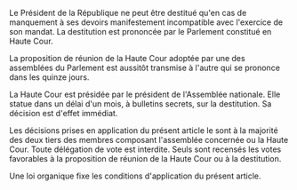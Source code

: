 Le Président de la République ne peut être destitué qu'en cas de manquement à ses devoirs manifestement incompatible avec l'exercice de son mandat. La destitution est prononcée par le Parlement constitué en Haute Cour.

La proposition de réunion de la Haute Cour adoptée par une des assemblées du Parlement est aussitôt transmise à l'autre qui se prononce dans les quinze jours.

La Haute Cour est présidée par le président de l'Assemblée nationale. Elle statue dans un délai d'un mois, à bulletins secrets, sur la destitution. Sa décision est d'effet immédiat.

Les décisions prises en application du présent article le sont à la majorité des deux tiers des membres composant l'assemblée concernée ou la Haute Cour. Toute délégation de vote est interdite. Seuls sont recensés les votes favorables à la proposition de réunion de la Haute Cour ou à la destitution.

Une loi organique fixe les conditions d'application du présent article.
